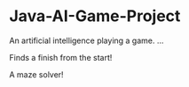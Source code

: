 # Java-AI-Game-Project
An artificial intelligence playing a game. ...

Finds a finish from the start!

A maze solver!



